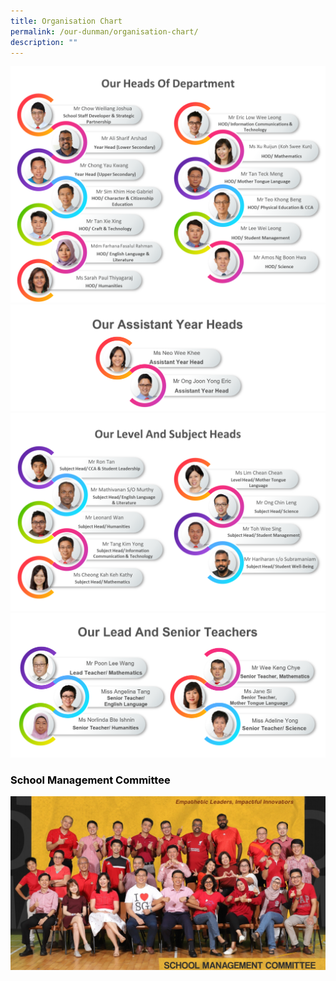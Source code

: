 ```yaml
---
title: Organisation Chart
permalink: /our-dunman/organisation-chart/
description: ""
---
```


![](/images/Organisation%20Chart/HOD.png)
![](/images/Organisation%20Chart/AYH.png)
![](/images/Organisation%20Chart/SH.png)
![](/images/Organisation%20Chart/ST.png)

### <span style = "color: black"> <b>School Management Committee</b> </span>
![](/images/Department%20Photos/smc%20i.jpg)